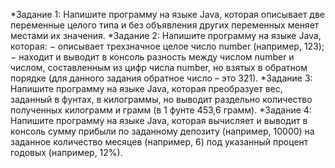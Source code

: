 *Задание 1:
 Напишите программу на языке Java, которая описывает две переменные
 целого типа и без объявления других переменных меняет местами их значения.
*Задание 2:
 Напишите программу на языке Java, которая:
 − описывает трехзначное целое число number (например, 123);
 − находит и выводит в консоль разность между числом number и числом,
 составленным из цифр числа number, но взятых в обратном порядке (для
 данного задания обратное число – это 321).
*Задание 3:
 Напишите программу на языке Java, которая преобразует вес, заданный в
 фунтах, в килограммы, но выводит раздельно количество полученных
 килограмм и грамм (в 1 фунте 453,6 грамм).
*Задание 4:
 Напишите программу на языке Java, которая вычисляет и выводит в
 консоль сумму прибыли по заданному депозиту (например, 10000) на заданное
 количество месяцев (например, 6) под указанный процент годовых (например,
 12%).